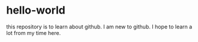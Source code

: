 # hello-world
this repository is to learn about github.
I am new to github. I hope to learn a lot from my time here.
